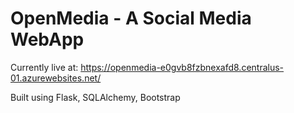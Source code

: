 # OpenMedia - A Social Media WebApp

Currently live at: https://openmedia-e0gvb8fzbnexafd8.centralus-01.azurewebsites.net/

Built using Flask, SQLAlchemy, Bootstrap
